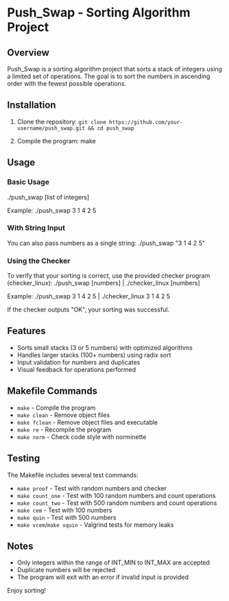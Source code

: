 # Push_Swap - Sorting Algorithm Project

## Overview
Push_Swap is a sorting algorithm project that sorts a stack of integers using a limited set of operations. The goal is to sort the numbers in ascending order with the fewest possible operations.

## Installation
1. Clone the repository:
```git clone https://github.com/your-username/push_swap.git && cd push_swap```

2. Compile the program:
make

## Usage
### Basic Usage
./push_swap [list of integers]

Example:
./push_swap 3 1 4 2 5

### With String Input
You can also pass numbers as a single string:
./push_swap "3 1 4 2 5"

### Using the Checker
To verify that your sorting is correct, use the provided checker program (checker_linux):
./push_swap [numbers] | ./checker_linux [numbers]

Example:
./push_swap 3 1 4 2 5 | ./checker_linux 3 1 4 2 5

If the checker outputs "OK", your sorting was successful.

## Features
- Sorts small stacks (3 or 5 numbers) with optimized algorithms
- Handles larger stacks (100+ numbers) using radix sort
- Input validation for numbers and duplicates
- Visual feedback for operations performed

## Makefile Commands
- `make` - Compile the program
- `make clean` - Remove object files
- `make fclean` - Remove object files and executable
- `make re` - Recompile the program
- `make norm` - Check code style with norminette

## Testing
The Makefile includes several test commands:
- `make proof` - Test with random numbers and checker
- `make count_one` - Test with 100 random numbers and count operations
- `make count_two` - Test with 500 random numbers and count operations
- `make cem` - Test with 100 numbers
- `make quin` - Test with 500 numbers
- `make vcem`/`make vquin` - Valgrind tests for memory leaks

## Notes
- Only integers within the range of INT_MIN to INT_MAX are accepted
- Duplicate numbers will be rejected
- The program will exit with an error if invalid input is provided

Enjoy sorting!
